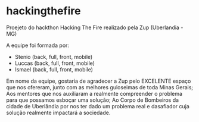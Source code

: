 # hackingthefire
Proejeto do hackthon Hacking The Fire realizado pela Zup (Uberlandia - MG)

A equipe foi formada por:
* Stenio (back, full, front, mobile)
* Luccas (back, full, front, mobile)
* Ismael (back, full, front, mobile)

Em nome da equipe, gostaria de agradecer a Zup pelo EXCELENTE espaço que nos ofereram, junto com as melhores guloseimas de toda Minas Gerais;
Aos mentores que nos auxiliaram a realmente compreender o problema para que possamos esboçar uma solução;
Ao Corpo de Bombeiros da cidade de Uberlândia por nos ter dado um problema real e dasafiador cuja solução realmente impactará a sociedade.
